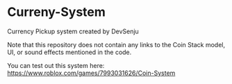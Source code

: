 # Curreny-System
Currency Pickup system created by DevSenju

Note that this repository does not contain any links to the Coin Stack model, UI, or sound effects mentioned in the code.

You can test out this system here: https://www.roblox.com/games/7993031626/Coin-System
